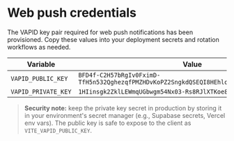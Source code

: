 # Web push credentials

The VAPID key pair required for web push notifications has been provisioned. Copy these values into your deployment secrets and rotation workflows as needed.

| Variable | Value |
| --- | --- |
| `VAPID_PUBLIC_KEY` | `BFD4f-C2H57bRgIv0FximD-TfH5n532QghezqfPMZHDvKoPZ2SngkdQSEQI8HEhloMfH5ntjXtdX40zKsgoGRIU` |
| `VAPID_PRIVATE_KEY` | `1HIinsgk2ZklLEWmqUGbwgm54Nx03-Rs8RJlXTKoe8g` |

> **Security note:** keep the private key secret in production by storing it in your environment's secret manager (e.g., Supabase secrets, Vercel env vars). The public key is safe to expose to the client as `VITE_VAPID_PUBLIC_KEY`.
